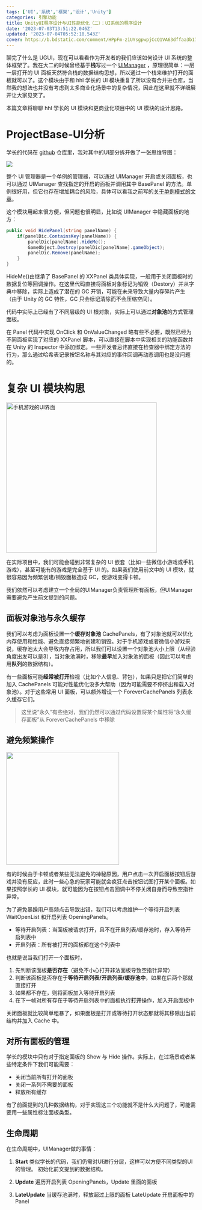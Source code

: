 ```yaml
---
tags: ['UI','系统','框架','设计','Unity']
categories: 引擎功能
title: UnityUI程序设计与UI性能优化（二）：UI系统的程序设计
date: '2023-07-03T13:51:22.046Z'
updated: '2023-07-04T05:52:10.543Z'
cover: https://b.bdstatic.com/comment/HPpFm-ziUYsgpwpjCcQ1VA63dffaa3b1762d6e793af5c10eb3503e.png
---
```


聊完了什么是 UGUI，现在可以看看作为开发者的我们应该如何设计 UI 系统的整体框架了。我在大二的时候曾经基于**栈**写过一个 <a href="https://github.com/Honghonglin/GameUsualFunction/pull/1">UIManager</a> ，原理很简单：一层一层打开的 UI 面板天然符合栈的数据结构思想，所以通过一个栈来维护打开的面板就可以了。这个模块由于和 hhl 学长的 UI 模块重复了所以没有合并进仓库，当然我的想法也并没有考虑到太多商业化场景中的复杂情况，因此在这里就不详细展开让大家见笑了。

本篇文章将聊聊 hhl 学长的 UI 模块和更商业化项目中的 UI 模块的设计思路。

# ProjectBase-UI分析
学长的代码在 <a href="https://github.com/Honghonglin/BaseProject/tree/main/Assets/Scripts/ProjectBase/UI">github</a> 仓库里，我对其中的UI部分拆开做了一张思维导图：

<img src="https://b.bdstatic.com/comment/HPpFm-ziUYsgpwpjCcQ1VAd19ef10810f30e729f3dfa8870670dc6.png" />

整个 UI 管理器是一个单例的管理器，可以通过 UIManager 开启或关闭面板，也可以通过 UIManager 查找指定的开启的面板并调用其中 BasePanel 的方法。单例很好用，但它也存在增加耦合的风险，具体可以看我之前写的<a href="https://cattyhouse-guiny.xyz/2022/01/02/chapter1-%E5%8D%95%E4%BE%8B%E6%A8%A1%E5%BC%8F/">关于单例模式的文章</a>。

这个模块用起来很方便，但问题也很明显，比如说 UIManager 中隐藏面板的地方：
```C#
public void HidePanel(string panelName) {
    if(panelDic.ContainsKey(panelName)) {
        panelDic[panelName].HideMe();
        GameObject.Destroy(panelDic[panelName].gameObject);
        panelDic.Remove(panelName);
    }
}
```
HideMe()由继承了 BasePanel 的 XXPanel 类具体实现，一般用于关闭面板时的数据复位等回调操作。在这里代码直接将面板对象标记为销毁（Destory）并从字典中移除，实际上造成了潜在的 GC 开销，可能在未来导致大量内存碎片产生（由于 Unity 的 GC 特性，GC 只会标记清除而不会压缩空间）。

代码中实际上已经有了不同层级的 UI 根对象，实际上可以通过**对象池**的方式管理面板。

在 Panel 代码中实现 OnClick 和 OnValueChanged 略有些不必要，既然已经为不同面板实现了对应的 XXPanel 脚本，可以直接在脚本中实现相关的功能函数并在 Unity 的 Inspector 中添加绑定。一些开发者忌讳直接在检查器中绑定方法的行为，那么通过哈希表记录按钮名称与其对应的事件回调再动态调用也是没问题的。

# 复杂 UI 模块构思

<img src="https://assetstorev1-prd-cdn.unity3d.com/key-image/4514fb70-4b0b-4493-b7c7-dd5247d5b5be.jpg" alt="手机游戏的UI界面" width=400/>

在实际项目中，我们可能会碰到非常复杂的 UI 嵌套（比如一些微信小游戏或手机游戏），甚至可能有的游戏是完全基于 UI 的。如果我们使用前文中的 UI 模块，就很容易因为频繁创建/销毁面板造成 GC，使游戏变得卡顿。

我们依然可以考虑建立一个全局的UIManager负责管理所有面板，但UIManager需要避免产生前文提到的问题。

## 面板对象池与永久缓存
我们可以考虑为面板设置一个**缓存对象池** CachePanels，有了对象池就可以优化内存使用和性能、避免直接频繁地创建和销毁。对于手机游戏或者微信小游戏来说，缓存池太大会导致内存占用，所以我们可以设置一个对象池大小上限（从经验角度出发可以是3），当对象池满时，移除**最早**加入对象池的面板（因此可以考虑用**队列**的数据结构）。

有一些面板可能**经常被打开**检视（比如个人信息、背包），如果只是把它们简单的加入 CachePanels 可能对性能优化没多大帮助（因为可能需要不停挤出和载入对象池）。对于这些常用 UI  面板，可以额外增设一个 ForeverCachePanels 列表永久缓存它们。

> 这里说“永久”有些绝对，我们仍然可以通过代码设置将某个属性将“永久缓存面板”从 ForeverCachePanels 中移除

## 避免频繁操作
<img src="https://www.lifewire.com/thmb/sFSPR9f4HURmYarl8AKsNbRWVvc=/540x405/filters:no_upscale():max_bytes(150000):strip_icc()/GettyImages-2178782978-f4ed9e8f47b64c7b9ed4b7d0db58a292.jpg" width=300>

有的时候由于卡顿或者某些无法避免的神秘原因，用户点击一次开启面板按钮后游戏并没有反应，此时一些心急的玩家可能就会疯狂点击按钮试图打开某个面板。如果按照学长的 UI 模块，就可能因为在按钮点击回调中不停关闭自身而导致空指针异常。

为了避免暴躁用户高频点击导致出错，我们可以考虑维护一个等待开启列表 WaitOpenList 和开启列表 OpeningPanels。

- 等待开启列表：当面板被请求打开，且不在开启列表/缓存池时，存入等待开启列表中
- 开启列表：所有被打开的面板都在这个列表中

也就是说当我们打开一个面板时，
1. 先判断该面板**是否存在**（避免不小心打开非法面板导致空指针异常）
2. 判断该面板是否存在于**等待开启列表/开启列表/缓存池中**，如果在后两个那就直接打开
3. 如果都不存在，则将面板加入等待开启列表
4. 在下一帧对所有存在于等待开启列表中的面板执行**打开**操作，加入开启面板中

关闭面板就比较简单粗暴了，如果面板是打开或等待打开状态那就将其移除出当前结构并加入 Cache 中。

## 对所有面板的管理
学长的模块中只有对于指定面板的 Show 与 Hide 操作。实际上，在过场景或者某些特定条件下我们可能需要：

- 关闭当前所有打开的面板
- 关闭一系列不需要的面板
- 释放所有缓存

有了前面提到的几种数据结构，对于实现这三个功能就不是什么大问题了，可能需要用一些属性标注面板类型。

## 生命周期
在生命周期中，UIManager做的事情：

1. **Start**
类似学长的代码，我们仍需对UI进行分层，这样可以方便不同类型的UI的管理。
初始化前文提到的数据结构。

2. **Update**
遍历开启列表 OpeningPanels，Update 里面的面板

3. **LateUpdate**
当缓存池满时，释放超过上限的面板
LateUpdate 开启面板中的 Panel

